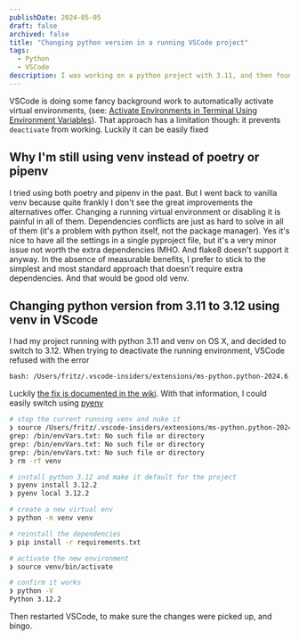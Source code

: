 ```yaml
---
publishDate: 2024-05-05
draft: false
archived: false
title: "Changing python version in a running VSCode project"
tags:
  - Python
  - VSCode
description: I was working on a python project with 3.11, and then found out I needed to upgrade to 3.12. Tried to deactivate my current venv, but VScode wouldn't let me - it threw a "Permission denied" error. The solution was pretty straightforward.
---
```


VSCode is doing some fancy background work to automatically activate virtual environments, (see: [Activate Environments in Terminal Using Environment Variables](https://github.com/microsoft/vscode-python/wiki/Activate-Environments-in-Terminal-Using-Environment-Variables)). That approach has a limitation though: it prevents `deactivate` from working. Luckily it can be easily fixed

## Why I'm still using venv instead of poetry or pipenv

I tried using both poetry and pipenv in the past. But I went back to vanilla venv because quite frankly I don't see the great improvements the alternatives offer. Changing a running virtual environment or disabling it is painful in all of them. Dependencies conflicts are just as hard to solve in all of them (it's a problem with python itself, not the package manager). Yes it's nice to have all the settings in a single pyproject file, but it's a very minor issue not worth the extra dependencies IMHO. And flake8 doesn't support it anyway. In the absence of measurable benefits, I prefer to stick to the simplest and most standard approach that doesn't require extra dependencies. And that would be good old venv.

## Changing python version from 3.11 to 3.12 using venv in VScode

I had my project running with python 3.11 and venv on OS X, and decided to switch to 3.12. When trying to deactivate the running environment, VSCode refused with the error

```bash
bash: /Users/fritz/.vscode-insiders/extensions/ms-python.python-2024.6.0/python_files/deactivate/bash/deactivate: Permission denied
```

Luckily [the fix is documented in the wiki](https://github.com/microsoft/vscode-python/wiki/Fixing-%22deactivate%22-command-for-Virtual-Environments). With that information, I could easily switch using [pyenv](https://github.com/pyenv/pyenv?tab=readme-ov-file#installation)

```bash
# stop the current running venv and nuke it
❯ source /Users/fritz/.vscode-insiders/extensions/ms-python.python-2024.6.0/python_files/deactivate/bash/deactivate
grep: /bin/envVars.txt: No such file or directory
grep: /bin/envVars.txt: No such file or directory
grep: /bin/envVars.txt: No such file or directory
❯ rm -rf venv

# install python 3.12 and make it default for the project
❯ pyenv install 3.12.2
❯ pyenv local 3.12.2

# create a new virtual env
❯ python -m venv venv

# reinstall the dependencies
❯ pip install -r requirements.txt

# activate the new environment
❯ source venv/bin/activate

# confirm it works
❯ python -V
Python 3.12.2
```

Then restarted VSCode, to make sure the changes were picked up, and bingo.
